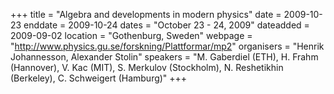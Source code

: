 +++
title = "Algebra and developments in modern physics"
date = 2009-10-23
enddate = 2009-10-24
dates = "October 23 - 24, 2009"
dateadded = 2009-09-02
location = "Gothenburg, Sweden"
webpage = "http://www.physics.gu.se/forskning/Plattformar/mp2"
organisers = "Henrik Johannesson, Alexander Stolin"
speakers = "M. Gaberdiel (ETH), H. Frahm (Hannover), V. Kac (MIT), S. Merkulov (Stockholm), N. Reshetikhin (Berkeley), C. Schweigert (Hamburg)"
+++
